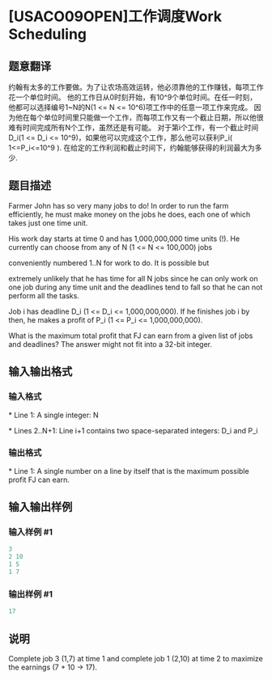 # [USACO09OPEN]工作调度Work Scheduling

## 题意翻译

约翰有太多的工作要做。为了让农场高效运转，他必须靠他的工作赚钱，每项工作花一个单位时间。 他的工作日从0时刻开始，有10^9个单位时间。在任一时刻，他都可以选择编号1~N的N(1 <= N <= 10^6)项工作中的任意一项工作来完成。 因为他在每个单位时间里只能做一个工作，而每项工作又有一个截止日期，所以他很难有时间完成所有N个工作，虽然还是有可能。 对于第i个工作，有一个截止时间D\_i(1 <= D\_i <= 10^9)，如果他可以完成这个工作，那么他可以获利P\_i( 1<=P\_i<=10^9 ). 在给定的工作利润和截止时间下，约翰能够获得的利润最大为多少.

## 题目描述

Farmer John has so very many jobs to do! In order to run the farm efficiently, he must make money on the jobs he does, each one of which takes just one time unit.

His work day starts at time 0 and has 1,000,000,000 time units (!). He currently can choose from any of N (1 <= N <= 100,000) jobs

conveniently numbered 1..N for work to do. It is possible but

extremely unlikely that he has time for all N jobs since he can only work on one job during any time unit and the deadlines tend to fall so that he can not perform all the tasks.

Job i has deadline D\_i (1 <= D\_i <= 1,000,000,000). If he finishes job i by then, he makes a profit of P\_i (1 <= P\_i <= 1,000,000,000).

What is the maximum total profit that FJ can earn from a given list of jobs and deadlines? The answer might not fit into a 32-bit integer.

## 输入输出格式

### 输入格式

\* Line 1: A single integer: N

\* Lines 2..N+1: Line i+1 contains two space-separated integers: D\_i and P\_i

### 输出格式

\* Line 1: A single number on a line by itself that is the maximum possible profit FJ can earn.

## 输入输出样例

### 输入样例 #1

```cpp
3 
2 10 
1 5 
1 7 

```
### 输出样例 #1

```cpp
17 

```
## 说明

Complete job 3 (1,7) at time 1 and complete job 1 (2,10) at time 2 to maximize the earnings (7 + 10 -> 17).


